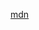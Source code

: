 [mdn](https://developer.mozilla.org/en-US/docs/Web/JavaScript/Reference/Operators/Destructuring_assignment#Object_destructuring)
